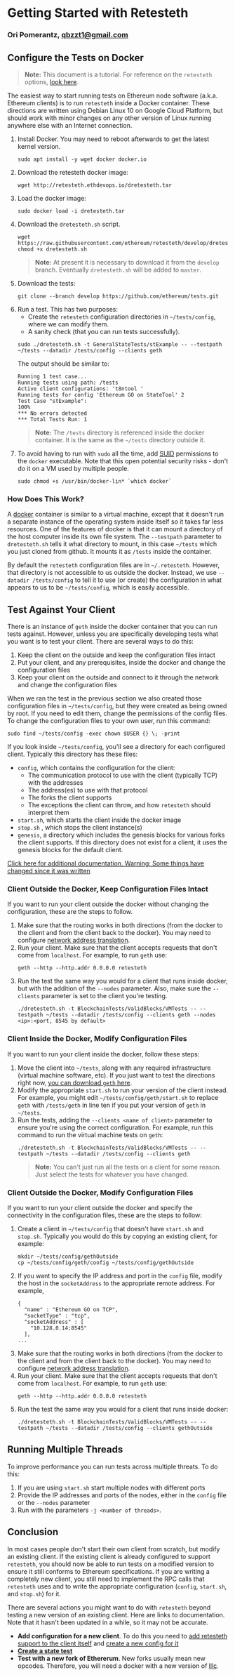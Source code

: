 # Getting Started with Retesteth

### Ori Pomerantz, qbzzt1@gmail.com

## Configure the Tests on Docker

> **Note:** This document is a tutorial. For reference on the `retesteth` options, 
> [look here](https://github.com/ethereum/retesteth/wiki/Retesteth-commands).

The easiest way to start running tests on Ethereum node software (a.k.a. Ethereum clients) is to run `retesteth` inside a Docker container. 
These directions are written using Debian Linux 10 on Google Cloud Platform, but should work with minor changes on any other version of Linux
running anywhere else with an Internet connection.

1. Install Docker. You may need to reboot afterwards to get the latest kernel version.
   ~~~
   sudo apt install -y wget docker docker.io
   ~~~
1. Download the retesteth docker image:
   ~~~
   wget http://retesteth.ethdevops.io/dretesteth.tar
   ~~~
1. Load the docker image:
   ~~~
   sudo docker load -i dretesteth.tar 
   ~~~
1. Download the `dretesteth.sh` script.
   ~~~
   wget https://raw.githubusercontent.com/ethereum/retesteth/develop/dretesteth.sh
   chmod +x dretesteth.sh
   ~~~
   > **Note:** At present it is necessary to download it from the `develop` branch. Eventually 
   > `dretesteth.sh` will be added to `master`.
1. Download the tests:
   ~~~
   git clone --branch develop https://github.com/ethereum/tests.git
   ~~~
1. Run a test. This has two purposes:
   - Create the `retesteth` configuration directories in `~/tests/config`, where we can modify them.
   - A sanity check (that you can run tests successfully).
   ~~~
   sudo ./dretesteth.sh -t GeneralStateTests/stExample -- --testpath ~/tests --datadir /tests/config --clients geth
   ~~~
   The output should be similar to:
   ~~~
   Running 1 test case...
   Running tests using path: /tests
   Active client configurations: 't8ntool '
   Running tests for config 'Ethereum GO on StateTool' 2
   Test Case "stExample": 
   100%
   *** No errors detected
   *** Total Tests Run: 1
   ~~~
   > **Note:** The `/tests` directory is referenced inside the docker container. It is the same as the `~/tests` directory outside it. 
1. To avoid having to run with `sudo` all the time, add [SUID](https://en.wikipedia.org/wiki/Setuid) permissions to the `docker` 
   executable. Note that this open potential security risks - don't do it on a VM used by multiple people.
   ~~~
   sudo chmod +s /usr/bin/docker-lin* `which docker`
   ~~~
   
### How Does This Work?

A [docker](https://www.docker.com/resources/what-container) container is similar to a virtual machine, except that it doesn't run a separate instance of
the operating system inside itself so it takes far less resources. One of the features of docker is that it can mount a directory of the host computer
inside its own file system. The `--testpath` parameter to `dretesteth.sh` tells it what directory to mount, in this case `~/tests` which you just cloned
from github. It mounts it as `/tests` inside the container.

By default the `retesteth` configuration files are in `~/.retesteth`. However, that directory is not accessible to us outside the docker. Instead, we 
use `--datadir /tests/config` to tell it to use (or create) the configuration in what appears to us to be `~/tests/config`, which is easily accessible.

## Test Against Your Client

There is an instance of `geth` inside the docker container that you can run tests
against. However, unless you are specifically developing tests what you want is to
test your client. There are several ways to do this:

1. Keep the client on the outside and keep the configuration files intact
1. Put your client, and any prerequisites, inside the docker and change the configuration files
1. Keep your client on the outside and connect to it through the network and change the configuration files

When we ran the test in the previous section we also created those configuration files in 
`~/tests/config`, but they were created as being owned by root. If you need to edit them, change 
the permissions of the config files. To change the configuration files to your 
own user, run this command:
~~~
sudo find ~/tests/config -exec chown $USER {} \; -print
~~~

If you look inside `~/tests/config`, you'll see a directory for each configured client. 
Typically this directory has these files:

- `config`, which contains the configuration for the client:
  - The communication protocol to use with the client (typically TCP) with the addresses
  - The address(es) to use with that protocol
  - The forks the client supports
  - The exceptions the client can throw, and how `retesteth` should interpret them
- `start.sh`, which starts the client inside the docker image
- `stop.sh` , which stops the client instance(s)
- `genesis`, a directory which includes the genesis blocks for various forks the client 
  supports. If this directory does not exist for a client, it uses the genesis blocks for
  the default client.

[Click here for additional documentation. Warning: Some things have changed 
since it was written](https://github.com/ethereum/retesteth/wiki/Add-client-configuration-to-Retesteth)


### Client Outside the Docker, Keep Configuration Files Intact

If you want to run your client outside the docker without changing the configuration, these are the steps to follow. 

1. Make sure that the routing works in both directions (from the docker to the client and from the client back to the docker).
   You may need to configure [network address translation](https://www.slashroot.in/linux-nat-network-address-translation-router-explained).
1. Run your client. Make sure that the client accepts requests that don't come from `localhost`. For example, to run `geth` use:
   ~~~
   geth --http --http.addr 0.0.0.0 retesteth
   ~~~
1. Run the test the same way you would for a client that runs inside docker, but with the addition of the `--nodes` parameter.
   Also, make sure the `--clients` parameter is set to the client you're testing.
   ~~~
   ./dretesteth.sh -t BlockchainTests/ValidBlocks/VMTests -- --testpath ~/tests --datadir /tests/config --clients geth --nodes <ip>:<port, 8545 by default>
   ~~~   

### Client Inside the Docker, Modify Configuration Files

If you want to run your client inside the docker, follow these steps:

1. Move the client into `~/tests`, along with any required infrastructure (virtual machine software, etc). 
   If you just want to test the directions right now, [you can download `geth` here](https://geth.ethereum.org/downloads/).
1. Modify the appropriate `start.sh` to run your version of the client instead. For example, you might
   edit `~/tests/config/geth/start.sh` to replace `geth` with `/tests/geth` in line ten if you put your version of `geth`
   in `~/tests`.
1. Run the tests, adding the `--clients <name of client>` parameter to ensure you're using the correct configuration. For
   example, run this command to run the virtual machine tests on `geth`:
   ~~~
   ./dretesteth.sh -t BlockchainTests/ValidBlocks/VMTests -- --testpath ~/tests --datadir /tests/config --clients geth
   ~~~
   > **Note:** You can't just run all the tests on a client for some reason. Just select the tests for whatever 
   > you have changed.

### Client Outside the Docker, Modify Configuration Files

If you want to run your client outside the docker and specify the connectivity in the configuration files, these are the steps to follow:

1. Create a client in `~/tests/config` that doesn't have `start.sh` and `stop.sh`. Typically you would do this by copying an
   existing client, for example:
   ~~~
   mkdir ~/tests/config/gethOutside
   cp ~/tests/config/geth/config ~/tests/config/gethOutside
   ~~~
1. If you want to specify the IP address and port in the `config` file, modify the host in the `socketAddress` to 
   the appropriate remote address. For example,
   ~~~
   {
     "name" : "Ethereum GO on TCP",
     "socketType" : "tcp",
     "socketAddress" : [
       "10.128.0.14:8545"
     ], 
   ...
   ~~~
1. Make sure that the routing works in both directions (from the docker to the client and from the client back to the docker).
   You may need to configure [network address translation](https://www.slashroot.in/linux-nat-network-address-translation-router-explained).
1. Run your client. Make sure that the client accepts requests that don't come from `localhost`. For example, to run `geth` use:
   ~~~
   geth --http --http.addr 0.0.0.0 retesteth
   ~~~
1. Run the test the same way you would for a client that runs inside docker:
   ~~~
   ./dretesteth.sh -t BlockchainTests/ValidBlocks/VMTests -- --testpath ~/tests --datadir /tests/config --clients gethOutside
   ~~~
   
## Running Multiple Threads

To improve performance you can run tests across multiple threats. To do this:
1. If you are using `start.sh` start multiple nodes with different ports
1. Provide the IP addresses and ports of the nodes, either in the `config` file or the `--nodes` parameter
1. Run with the parameters `-j <number of threads>`.

   

## Conclusion

In most cases people don't start their own client from scratch, but modify an existing client. If the existing client is already configured to support
`retesteth`, you should now be able to run tests on a modified version to ensure it still conforms to Ethereum specifications. If you are writing a 
completely new client, you still need to implement the RPC calls that `retesteth` uses and to write the appropriate configuration (`config`, `start.sh`, 
and `stop.sh`) for it.

There are several actions you might want to do with `retesteth` beyond testing a new version of an existing client. Here are links to documentation. Note
that it hasn't been updated in a while, so it may not be accurate.

* **Add configuration for a new client**. To do this you need to 
  [add retesteth support to the client itself](https://github.com/ethereum/retesteth/wiki/RPC-Methods)
  and [create a new config for it](https://github.com/ethereum/retesteth/wiki/Add-client-configuration-to-Retesteth)
* **[Create a state test](https://github.com/ethereum/retesteth/wiki/Creating-a-State-Test-with-retesteth)**
* **Test with a new fork of Ethererum**. New forks usually mean new opcodes. Therefore, you will need a docker with a new 
  version of [lllc](https://lll-docs.readthedocs.io/en/latest/lll_compiler.html).
